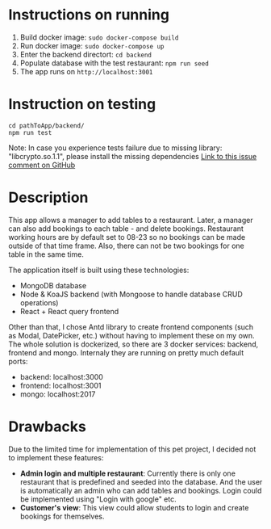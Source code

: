 # Instructions on running
1. Build docker image: `sudo docker-compose build`
1. Run docker image: `sudo docker-compose up`
1. Enter the backend directort: `cd backend`
1. Populate database with the test restaurant: `npm run seed`
1. The app runs on `http://localhost:3001`

# Instruction on testing
```
cd pathToApp/backend/
npm run test
```
Note: In case you experience tests failure due to missing library: "libcrypto.so.1.1", please install the missing dependencies [Link to this issue comment on GitHub](https://github.com/nodejs/docker-node/issues/1915#issuecomment-1589387922)


# Description
This app allows a manager to add tables to a restaurant. Later, a manager can also add bookings to each table - and delete bookings.
Restaurant working hours are by default set to 08-23 so no bookings can be made outside of that time frame. Also, there can not be two bookings for one table in the same time.

The application itself is built using these technologies:
- MongoDB database 
- Node & KoaJS backend (with Mongoose to handle database CRUD operations)
- React + React query frontend

Other than that, I chose Antd library to create frontend components (such as Modal, DatePicker, etc.) without having to implement these on my own.
The whole solution is dockerized, so there are 3 docker services: backend, frontend and mongo.
Internaly they are running on pretty much default ports:
- backend: localhost:3000
- frontend: localhost:3001
- mongo: localhost:2017

# Drawbacks
Due to the limited time for implementation of this pet project, I decided not to implement these features:
- **Admin login and multiple restaurant**: Currently there is only one restaurant that is predefined and seeded into the database. And the user is automatically an admin who can add tables and bookings.
Login could be implemented using "Login with google" etc.
- **Customer's view**: This view could allow students to login and create bookings for themselves.